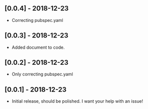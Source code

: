 ## [0.0.4] - 2018-12-23

* Correcting pubspec.yaml

## [0.0.3] - 2018-12-23

* Added document to code.

## [0.0.2] - 2018-12-23

* Only correcting pubspec.yaml

## [0.0.1] - 2018-12-23

* Initial release, should be polished. I want your help with an issue!
